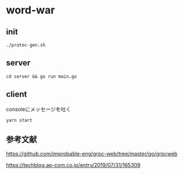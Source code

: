 # word-war

## init
```
./protoc-gen.sh
```
## server
```
cd server && go run main.go
```

## client
consoleにメッセージを吐く
```
yarn start
```

## 参考文献
<https://github.com/improbable-eng/grpc-web/tree/master/go/grpcweb>

<https://techblog.ap-com.co.jp/entry/2019/07/31/165309>
